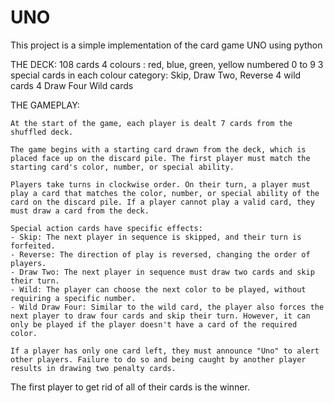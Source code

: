 # UNO
This project is a simple implementation of the card game UNO using python


THE DECK: 
    108 cards
    4 colours : red, blue, green, yellow numbered 0 to 9
    3 special cards in each colour category: Skip, Draw Two, Reverse
    4 wild cards
    4 Draw Four Wild cards

THE GAMEPLAY:

    At the start of the game, each player is dealt 7 cards from the shuffled deck.

    The game begins with a starting card drawn from the deck, which is placed face up on the discard pile. The first player must match the starting card's color, number, or special ability.

    Players take turns in clockwise order. On their turn, a player must play a card that matches the color, number, or special ability of the card on the discard pile. If a player cannot play a valid card, they must draw a card from the deck.

    Special action cards have specific effects:
    - Skip: The next player in sequence is skipped, and their turn is forfeited.
    - Reverse: The direction of play is reversed, changing the order of players.
    - Draw Two: The next player in sequence must draw two cards and skip their turn.
    - Wild: The player can choose the next color to be played, without requiring a specific number.
    - Wild Draw Four: Similar to the wild card, the player also forces the next player to draw four cards and skip their turn. However, it can only be played if the player doesn't have a card of the required color.

    If a player has only one card left, they must announce "Uno" to alert other players. Failure to do so and being caught by another player results in drawing two penalty cards.

The first player to get rid of all of their cards is the winner. 

